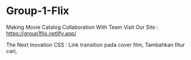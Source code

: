 # Group-1-Flix

Making Movie Catalog Collaboration With Team
Visit Our Site :
https://group1flix.netlify.app/

The Next Inovation
CSS :
Link transition pada cover film,
Tambahkan fitur cari,


